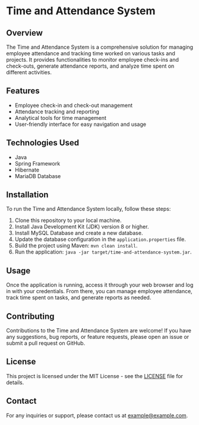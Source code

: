 # Time and Attendance System

## Overview

The Time and Attendance System is a comprehensive solution for managing employee attendance and tracking time worked on various tasks and projects. It provides functionalities to monitor employee check-ins and check-outs, generate attendance reports, and analyze time spent on different activities.

## Features

- Employee check-in and check-out management
- Attendance tracking and reporting
- Analytical tools for time management
- User-friendly interface for easy navigation and usage

## Technologies Used

- Java
- Spring Framework
- Hibernate
- MariaDB Database

## Installation

To run the Time and Attendance System locally, follow these steps:

1. Clone this repository to your local machine.
2. Install Java Development Kit (JDK) version 8 or higher.
3. Install MySQL Database and create a new database.
4. Update the database configuration in the `application.properties` file.
5. Build the project using Maven: `mvn clean install`.
6. Run the application: `java -jar target/time-and-attendance-system.jar`.

## Usage

Once the application is running, access it through your web browser and log in with your credentials. From there, you can manage employee attendance, track time spent on tasks, and generate reports as needed.

## Contributing

Contributions to the Time and Attendance System are welcome! If you have any suggestions, bug reports, or feature requests, please open an issue or submit a pull request on GitHub.

## License

This project is licensed under the MIT License - see the [LICENSE](LICENSE) file for details.

## Contact

For any inquiries or support, please contact us at example@example.com.
